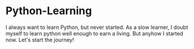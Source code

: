 # Python-Learning

I always want to learn Python, but never started. As a slow learner, I doubt myself to learn python well enough to earn a living. But anyhow I started now. Let's start the journey!
